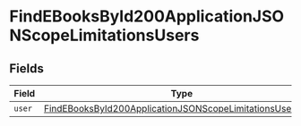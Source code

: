 # FindEBooksById200ApplicationJSONScopeLimitationsUsers


## Fields

| Field                                                                                                                                             | Type                                                                                                                                              | Required                                                                                                                                          | Description                                                                                                                                       |
| ------------------------------------------------------------------------------------------------------------------------------------------------- | ------------------------------------------------------------------------------------------------------------------------------------------------- | ------------------------------------------------------------------------------------------------------------------------------------------------- | ------------------------------------------------------------------------------------------------------------------------------------------------- |
| `user`                                                                                                                                            | [FindEBooksById200ApplicationJSONScopeLimitationsUsersUser](../../models/operations/findebooksbyid200applicationjsonscopelimitationsusersuser.md) | :heavy_minus_sign:                                                                                                                                | N/A                                                                                                                                               |